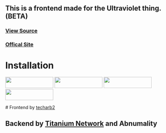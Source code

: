 <h2>This is a frontend made for the Ultraviolet thing. (BETA)</h2>

### <a href='https://github.com/titaniumnetwork-dev/ultraviolet-node'>View Source</a>
### <a href='https://englishtext.gq'>Offical Site</a>
# Installation
<p>
<a href="https://youtu.be/G2Krj2pxgKo"><img src="https://raw.githubusercontent.com/BinBashBanana/deploy-buttons/master/buttons/remade/render.svg" width="150" height="35"></a>
<a href="https://vercel.com/new/clone?s=https%3A%2F%2Fgithub.com%surajislam%ANIE-2.git&showOptionalTeamCreation=false"><img src="https://raw.githubusercontent.com/BinBashBanana/deploy-buttons/master/buttons/remade/vercel.svg" width="150" height="35"></a>
<a href="https://glitch.com/edit/#!/import/github/surajislam/ANIE-2"><img src="https://raw.githubusercontent.com/BinBashBanana/deploy-buttons/master/buttons/remade/glitch.svg" width="150" height="35"></a>
<a href="https://vps.com/deploy/?template=https://github.com/surajislam/ANIE-2"><img src="https://raw.githubusercontent.com/BinBashBanana/deploy-buttons/master/buttons/firebase/heroku.svg" width="150" height="35"></a>
<p>
# Frontend by <a href="https://github.com/techarb2">techarb2</a>
		      
## Backend by <a href="https://github.com/titaniumnetwork-dev">Titanium Network</a> and Abnumality